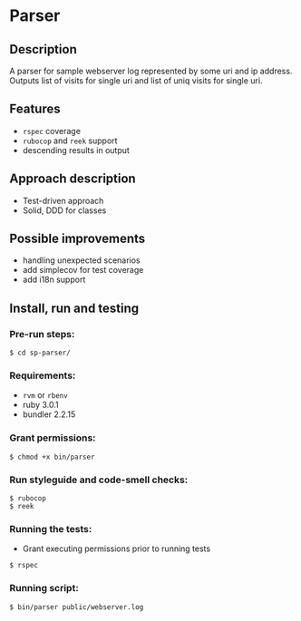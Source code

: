 # Parser

## Description

A parser for sample webserver log represented by some uri and ip address. Outputs list of visits for single uri and list of uniq visits for single uri.

## Features

- `rspec` coverage
- `rubocop` and `reek` support
- descending results in output

## Approach description

- Test-driven approach
- Solid, DDD for classes

## Possible improvements

- handling unexpected scenarios
- add simplecov for test coverage
- add i18n support

## Install, run and testing

### Pre-run steps:

```
$ cd sp-parser/
```

### Requirements:

- `rvm` or `rbenv`
- ruby 3.0.1
- bundler 2.2.15

### Grant permissions:

```
$ chmod +x bin/parser
```

### Run styleguide and code-smell checks:

```
$ rubocop
$ reek
```

### Running the tests:
- Grant executing permissions prior to running tests
```
$ rspec
```

### Running script:

```
$ bin/parser public/webserver.log
```
